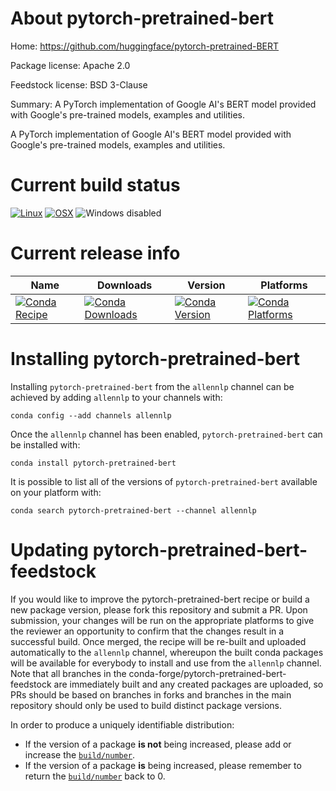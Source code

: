 About pytorch-pretrained-bert
=============================

Home: https://github.com/huggingface/pytorch-pretrained-BERT

Package license: Apache 2.0

Feedstock license: BSD 3-Clause

Summary: A PyTorch implementation of Google AI's BERT model provided with Google's pre-trained models, examples and utilities.

A PyTorch implementation of Google AI's BERT model provided with Google's pre-trained models, examples and utilities.

Current build status
====================

[![Linux](https://img.shields.io/circleci/project/github/nelson-liu/pytorch-pretrained-bert-feedstock/master.svg?label=Linux)](https://circleci.com/gh/nelson-liu/pytorch-pretrained-bert-feedstock)
[![OSX](https://img.shields.io/travis/nelson-liu/pytorch-pretrained-bert-feedstock/master.svg?label=macOS)](https://travis-ci.org/nelson-liu/pytorch-pretrained-bert-feedstock)
![Windows disabled](https://img.shields.io/badge/Windows-disabled-lightgrey.svg)

Current release info
====================

| Name | Downloads | Version | Platforms |
| --- | --- | --- | --- |
| [![Conda Recipe](https://img.shields.io/badge/recipe-pytorch--pretrained--bert-green.svg)](https://anaconda.org/allennlp/pytorch-pretrained-bert) | [![Conda Downloads](https://img.shields.io/conda/dn/allennlp/pytorch-pretrained-bert.svg)](https://anaconda.org/allennlp/pytorch-pretrained-bert) | [![Conda Version](https://img.shields.io/conda/vn/allennlp/pytorch-pretrained-bert.svg)](https://anaconda.org/allennlp/pytorch-pretrained-bert) | [![Conda Platforms](https://img.shields.io/conda/pn/allennlp/pytorch-pretrained-bert.svg)](https://anaconda.org/allennlp/pytorch-pretrained-bert) |

Installing pytorch-pretrained-bert
==================================

Installing `pytorch-pretrained-bert` from the `allennlp` channel can be achieved by adding `allennlp` to your channels with:

```
conda config --add channels allennlp
```

Once the `allennlp` channel has been enabled, `pytorch-pretrained-bert` can be installed with:

```
conda install pytorch-pretrained-bert
```

It is possible to list all of the versions of `pytorch-pretrained-bert` available on your platform with:

```
conda search pytorch-pretrained-bert --channel allennlp
```




Updating pytorch-pretrained-bert-feedstock
==========================================

If you would like to improve the pytorch-pretrained-bert recipe or build a new
package version, please fork this repository and submit a PR. Upon submission,
your changes will be run on the appropriate platforms to give the reviewer an
opportunity to confirm that the changes result in a successful build. Once
merged, the recipe will be re-built and uploaded automatically to the
`allennlp` channel, whereupon the built conda packages will be available for
everybody to install and use from the `allennlp` channel.
Note that all branches in the conda-forge/pytorch-pretrained-bert-feedstock are
immediately built and any created packages are uploaded, so PRs should be based
on branches in forks and branches in the main repository should only be used to
build distinct package versions.

In order to produce a uniquely identifiable distribution:
 * If the version of a package **is not** being increased, please add or increase
   the [``build/number``](https://conda.io/docs/user-guide/tasks/build-packages/define-metadata.html#build-number-and-string).
 * If the version of a package **is** being increased, please remember to return
   the [``build/number``](https://conda.io/docs/user-guide/tasks/build-packages/define-metadata.html#build-number-and-string)
   back to 0.
